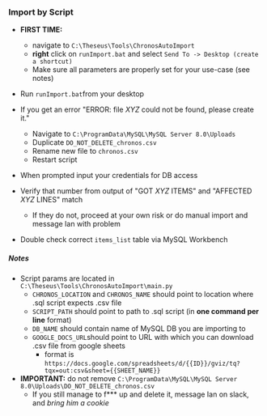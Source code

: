 ### Import by Script

- **FIRST TIME:**
    - navigate to `C:\Theseus\Tools\ChronosAutoImport`
    - **right** click on `runImport.bat` and select `Send To -> Desktop (create a shortcut)`
    - Make sure all parameters are properly set for your use-case (see notes)


- Run `runImport.bat`from your desktop
- If you get an error "ERROR: file *XYZ* could not be found, please create it."
  - Navigate to `C:\ProgramData\MySQL\MySQL Server 8.0\Uploads`
  - Duplicate `DO_NOT_DELETE_chronos.csv`
  - Rename new file to `chronos.csv`
  - Restart script
- When prompted input your credentials for DB access
- Verify that number from output of "GOT *XYZ* ITEMS" and "AFFECTED *XYZ* LINES" match
  - If they do not, proceed at your own risk or do manual import and message Ian with problem
- Double check correct `items_list` table via MySQL Workbench

##### Notes

- Script params are located in `C:\Theseus\Tools\ChronosAutoImport\main.py`
  - `CHRONOS_LOCATION` and `CHRONOS_NAME` should point to location where .sql script expects .csv file
  - `SCRIPT_PATH` should point to path to .sql script (in **one command per line** format)
  - `DB_NAME` should contain name of MySQL DB you are importing to
  - `GOOGLE_DOCS_URL`should point to URL with which you can download .csv file from google sheets
    - format is `https://docs.google.com/spreadsheets/d/{{ID}}/gviz/tq?tqx=out:csv&sheet={{SHEET_NAME}}`
- **IMPORTANT:** do not remove `C:\ProgramData\MySQL\MySQL Server 8.0\Uploads\DO_NOT_DELETE_chronos.csv`
  - If you still manage to f*** up and delete it, message Ian on slack, and *bring him a cookie*
